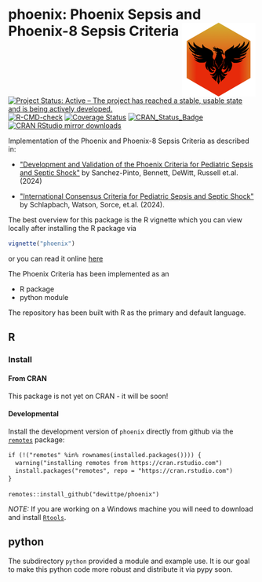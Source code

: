 # phoenix: Phoenix Sepsis and Phoenix-8 Sepsis Criteria <img src="man/figures/phoenix_hex.png" width="150px" align="right"/>

[![Project Status: Active – The project has reached a stable, usable state and is being actively developed.](http://www.repostatus.org/badges/latest/active.svg)](https://www.repostatus.org/#active)
[![R-CMD-check](https://github.com/dewittpe/phoenix/workflows/R-CMD-check/badge.svg)](https://github.com/dewittpe/phoenix/actions)
[![Coverage Status](https://img.shields.io/codecov/c/github/dewittpe/phoenix/master.svg)](https://app.codecov.io/github/dewittpe/phoenix?branch=master)
[![CRAN_Status_Badge](http://www.r-pkg.org/badges/version/phoenix)](https://cran.r-project.org/package=phoenix)
[![CRAN RStudio mirror downloads](http://cranlogs.r-pkg.org/badges/phoenix)](http://www.r-pkg.org/pkg/phoenix)

Implementation of the Phoenix and Phoenix-8 Sepsis Criteria as
described in:

* ["Development and Validation of the Phoenix Criteria for Pediatric Sepsis and Septic Shock"](doi:10.1001/jama.2024.0196) by Sanchez-Pinto, Bennett, DeWitt, Russell et.al. (2024)

* ["International Consensus Criteria for Pediatric Sepsis and Septic Shock"](doi:10.1001/jama.2024.0179) by Schlapbach, Watson, Sorce, et.al. (2024).

The best overview for this package is the R vignette which you can view locally
after installing the R package via
```r
vignette("phoenix")
```
or you can read it online
[here](https://www.peteredewitt.com/phoenix/articles/phoenix.html)


The Phoenix Criteria has been implemented as an

* R package
* python module

The repository has been built with R as the primary and default language.

## R

### Install

#### From CRAN
This package is not yet on CRAN - it will be soon!

#### Developmental
Install the development version of `phoenix` directly from github via the
[`remotes`](https://github.com/hadley/remotes/) package:

    if (!("remotes" %in% rownames(installed.packages()))) {
      warning("installing remotes from https://cran.rstudio.com")
      install.packages("remotes", repo = "https://cran.rstudio.com")
    }

    remotes::install_github("dewittpe/phoenix")

*NOTE:* If you are working on a Windows machine you will need to download and
install [`Rtools`](https://cran.r-project.org/bin/windows/Rtools/).

## python

The subdirectory `python` provided a module and example use.  It is our goal to
make this python code more robust and distribute it via pypy soon.


